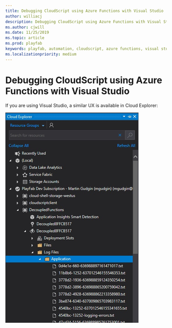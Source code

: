 ```yaml
---
title: Debugging CloudScript using Azure Functions with Visual Studio
author: williacj
description: Debugging CloudScript using Azure Functions with Visual Studio
ms.author: cjwill
ms.date: 11/25/2019
ms.topic: article
ms.prod: playfab
keywords: playfab, automation, cloudscript, azure functions, visual studio, visual studio 2019, debugging
ms.localizationpriority: medium
---
```


# Debugging CloudScript using Azure Functions with Visual Studio 

If you are using Visual Studio, a similar UX is available in Cloud Explorer:

![Step 1 of debugging CloudScript Using Azure Functions with Visual Studio](media/CloudScript-AF-VS-Debug-01.jpg)
